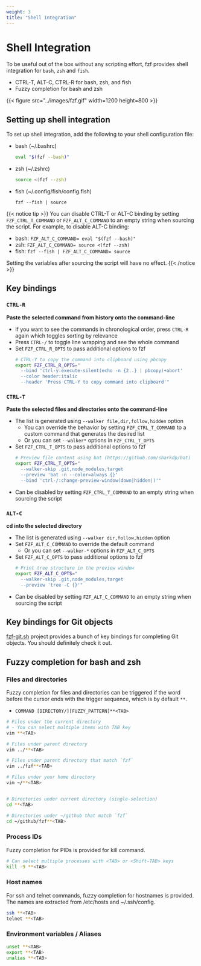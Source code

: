 ```yaml
---
weight: 3
title: "Shell Integration"
---
```


# Shell Integration

To be useful out of the box without any scripting effort, fzf provides shell
integration for `bash`, `zsh` and `fish`.

* CTRL-T, ALT-C, CTRL-R for bash, zsh, and fish
* Fuzzy completion for bash and zsh

{{< figure src="../images/fzf.gif" width=1200 height=800 >}}

## Setting up shell integration

To set up shell integration, add the following to your shell configuration file:

* bash (~/.bashrc)
  ```sh
  eval "$(fzf --bash)"
  ```
* zsh (~/.zshrc)
  ```sh
  source <(fzf --zsh)
  ```
* fish (~/.config/fish/config.fish)
  ```fish
  fzf --fish | source
  ```

{{< notice tip >}}
You can disable CTRL-T or ALT-C binding by setting `FZF_CTRL_T_COMMAND` or
`FZF_ALT_C_COMMAND` to an empty string when sourcing the script.
For example, to disable ALT-C binding:

* bash: `FZF_ALT_C_COMMAND= eval "$(fzf --bash)"`
* zsh: `FZF_ALT_C_COMMAND= source <(fzf --zsh)`
* fish: `fzf --fish | FZF_ALT_C_COMMAND= source`

Setting the variables after sourcing the script will have no effect.
{{< /notice >}}

## Key bindings

### `CTRL-R`

**Paste the selected command from history onto the command-line**

- If you want to see the commands in chronological order, press `CTRL-R`
  again which toggles sorting by relevance
- Press `CTRL-/` to toggle line wrapping and see the whole command
- Set `FZF_CTRL_R_OPTS` to pass additional options to fzf
  ```sh
  # CTRL-Y to copy the command into clipboard using pbcopy
  export FZF_CTRL_R_OPTS="
    --bind 'ctrl-y:execute-silent(echo -n {2..} | pbcopy)+abort'
    --color header:italic
    --header 'Press CTRL-Y to copy command into clipboard'"
  ```

### `CTRL-T`

**Paste the selected files and directories onto the command-line**

- The list is generated using `--walker file,dir,follow,hidden` option
    - You can override the behavior by setting `FZF_CTRL_T_COMMAND` to a custom command that generates the desired list
    - Or you can set `--walker*` options in `FZF_CTRL_T_OPTS`
- Set `FZF_CTRL_T_OPTS` to pass additional options to fzf
  ```sh
  # Preview file content using bat (https://github.com/sharkdp/bat)
  export FZF_CTRL_T_OPTS="
    --walker-skip .git,node_modules,target
    --preview 'bat -n --color=always {}'
    --bind 'ctrl-/:change-preview-window(down|hidden|)'"
  ```
- Can be disabled by setting `FZF_CTRL_T_COMMAND` to an empty string when
  sourcing the script

### `ALT-C`

**cd into the selected directory**

- The list is generated using `--walker dir,follow,hidden` option
- Set `FZF_ALT_C_COMMAND` to override the default command
    - Or you can set `--walker-*` options in `FZF_ALT_C_OPTS`
- Set `FZF_ALT_C_OPTS` to pass additional options to fzf
  ```sh
  # Print tree structure in the preview window
  export FZF_ALT_C_OPTS="
    --walker-skip .git,node_modules,target
    --preview 'tree -C {}'"
  ```
- Can be disabled by setting `FZF_ALT_C_COMMAND` to an empty string when
  sourcing the script

## Key bindings for Git objects

[fzf-git.sh](https://github.com/junegunn/fzf-git.sh) project provides a bunch
of key bindings for completing Git objects. You should definitely check it out.

## Fuzzy completion for bash and zsh

### Files and directories

Fuzzy completion for files and directories can be triggered if the word before
the cursor ends with the trigger sequence, which is by default `**`.

- `COMMAND [DIRECTORY/][FUZZY_PATTERN]**<TAB>`

```sh
# Files under the current directory
# - You can select multiple items with TAB key
vim **<TAB>

# Files under parent directory
vim ../**<TAB>

# Files under parent directory that match `fzf`
vim ../fzf**<TAB>

# Files under your home directory
vim ~/**<TAB>


# Directories under current directory (single-selection)
cd **<TAB>

# Directories under ~/github that match `fzf`
cd ~/github/fzf**<TAB>
```

### Process IDs

Fuzzy completion for PIDs is provided for kill command.

```sh
# Can select multiple processes with <TAB> or <Shift-TAB> keys
kill -9 **<TAB>
```

### Host names

For ssh and telnet commands, fuzzy completion for hostnames is provided. The
names are extracted from /etc/hosts and ~/.ssh/config.

```sh
ssh **<TAB>
telnet **<TAB>
```

### Environment variables / Aliases

```sh
unset **<TAB>
export **<TAB>
unalias **<TAB>
```

